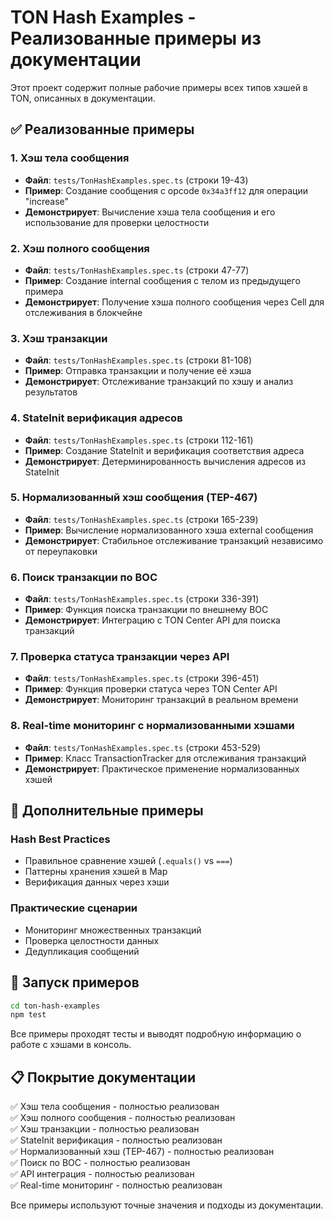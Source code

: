 # TON Hash Examples - Реализованные примеры из документации

Этот проект содержит полные рабочие примеры всех типов хэшей в TON, описанных в документации.

## ✅ Реализованные примеры

### 1. Хэш тела сообщения
- **Файл**: `tests/TonHashExamples.spec.ts` (строки 19-43)
- **Пример**: Создание сообщения с opcode `0x34a3ff12` для операции "increase"
- **Демонстрирует**: Вычисление хэша тела сообщения и его использование для проверки целостности

### 2. Хэш полного сообщения  
- **Файл**: `tests/TonHashExamples.spec.ts` (строки 47-77)
- **Пример**: Создание internal сообщения с телом из предыдущего примера
- **Демонстрирует**: Получение хэша полного сообщения через Cell для отслеживания в блокчейне

### 3. Хэш транзакции
- **Файл**: `tests/TonHashExamples.spec.ts` (строки 81-108)
- **Пример**: Отправка транзакции и получение её хэша
- **Демонстрирует**: Отслеживание транзакций по хэшу и анализ результатов

### 4. StateInit верификация адресов
- **Файл**: `tests/TonHashExamples.spec.ts` (строки 112-161)
- **Пример**: Создание StateInit и верификация соответствия адреса
- **Демонстрирует**: Детерминированность вычисления адресов из StateInit

### 5. Нормализованный хэш сообщения (TEP-467)
- **Файл**: `tests/TonHashExamples.spec.ts` (строки 165-239)
- **Пример**: Вычисление нормализованного хэша external сообщения
- **Демонстрирует**: Стабильное отслеживание транзакций независимо от переупаковки

### 6. Поиск транзакции по BOC
- **Файл**: `tests/TonHashExamples.spec.ts` (строки 336-391)
- **Пример**: Функция поиска транзакции по внешнему BOC
- **Демонстрирует**: Интеграцию с TON Center API для поиска транзакций

### 7. Проверка статуса транзакции через API
- **Файл**: `tests/TonHashExamples.spec.ts` (строки 396-451)
- **Пример**: Функция проверки статуса через TON Center API
- **Демонстрирует**: Мониторинг транзакций в реальном времени

### 8. Real-time мониторинг с нормализованными хэшами
- **Файл**: `tests/TonHashExamples.spec.ts` (строки 453-529)
- **Пример**: Класс TransactionTracker для отслеживания транзакций
- **Демонстрирует**: Практическое применение нормализованных хэшей

## 🔧 Дополнительные примеры

### Hash Best Practices
- Правильное сравнение хэшей (`.equals()` vs `===`)
- Паттерны хранения хэшей в Map
- Верификация данных через хэши

### Практические сценарии
- Мониторинг множественных транзакций
- Проверка целостности данных
- Дедупликация сообщений

## 🚀 Запуск примеров

```bash
cd ton-hash-examples
npm test
```

Все примеры проходят тесты и выводят подробную информацию о работе с хэшами в консоль.

## 📋 Покрытие документации

✅ Хэш тела сообщения - полностью реализован  
✅ Хэш полного сообщения - полностью реализован  
✅ Хэш транзакции - полностью реализован  
✅ StateInit верификация - полностью реализован  
✅ Нормализованный хэш (TEP-467) - полностью реализован  
✅ Поиск по BOC - полностью реализован  
✅ API интеграция - полностью реализован  
✅ Real-time мониторинг - полностью реализован  

Все примеры используют точные значения и подходы из документации. 